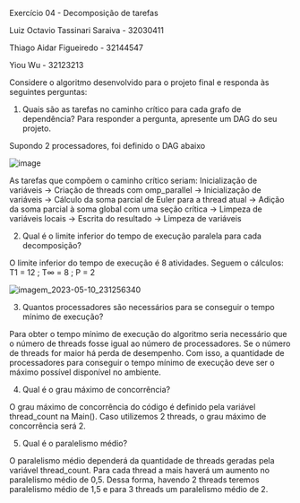 Exercício 04 - Decomposição de tarefas

Luiz Octavio Tassinari Saraiva - 32030411

Thiago Aidar Figueiredo - 32144547

Yiou Wu - 32123213


Considere o algoritmo desenvolvido para o projeto final e responda às seguintes perguntas:

1. Quais são as tarefas no caminho crítico para cada grafo de dependência? Para responder a pergunta, apresente um DAG do seu projeto.

Supondo 2 processadores, foi definido o DAG abaixo


![image](https://github.com/ThiagoAF25/BagresDaParalela/assets/83554105/1ee506e1-46b4-46ca-887b-74b7349f7847)


As tarefas que compõem o caminho crítico seriam: 
Inicialização de variáveis → Criação de threads com omp_parallel → Inicialização de variáveis → Cálculo da soma parcial  de Euler para a thread atual → Adição da soma parcial à soma global com uma seção crítica → Limpeza de variáveis locais → Escrita do resultado → Limpeza de variáveis


2. Qual é o limite inferior do tempo de execução paralela para cada decomposição?

O limite inferior do tempo de execução é 8 atividades. Seguem o cálculos:
T1 = 12 ; T∞ = 8 ; P = 2

![imagem_2023-05-10_231256340](https://github.com/ThiagoAF25/BagresDaParalela/assets/83554105/f07aade1-3528-4796-8ad3-c3762d8782d4)


3. Quantos processadores são necessários para se conseguir o tempo mínimo de execução?

Para obter o tempo mínimo de execução do algoritmo seria necessário que o número de threads fosse igual ao número de processadores. 
Se o número de threads for maior há perda de desempenho. Com isso, a quantidade de processadores para conseguir o tempo mínimo de execução deve ser o máximo possível disponível no ambiente. 

4. Qual é o grau máximo de concorrência?

O grau máximo de concorrência do código é definido pela variável thread_count na Main(). Caso utilizemos 2 threads, o grau máximo de concorrência será 2.

5. Qual é o paralelismo médio?

O paralelismo médio dependerá da quantidade de threads geradas pela variável thread_count. Para cada thread a mais haverá um aumento no paralelismo médio de 0,5. Dessa forma, havendo 2 threads teremos paralelismo médio de 1,5 e para 3 threads um paralelismo médio de 2.
